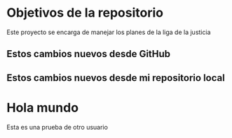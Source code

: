 # Objetivos de la repositorio

Este proyecto se encarga de manejar los planes de la liga de la justicia

## Estos cambios nuevos desde GitHub
## Estos cambios nuevos desde mi repositorio local

# Hola mundo
Esta es una prueba de otro usuario
